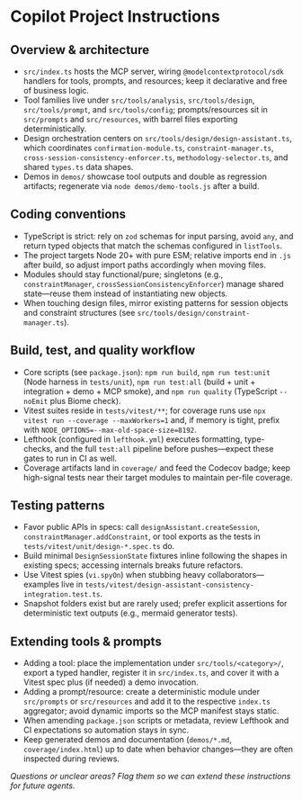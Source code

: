 # Copilot Project Instructions

## Overview & architecture

- `src/index.ts` hosts the MCP server, wiring `@modelcontextprotocol/sdk` handlers for tools, prompts, and resources; keep it declarative and free of business logic.
- Tool families live under `src/tools/analysis`, `src/tools/design`, `src/tools/prompt`, and `src/tools/config`; prompts/resources sit in `src/prompts` and `src/resources`, with barrel files exporting deterministically.
- Design orchestration centers on `src/tools/design/design-assistant.ts`, which coordinates `confirmation-module.ts`, `constraint-manager.ts`, `cross-session-consistency-enforcer.ts`, `methodology-selector.ts`, and shared `types.ts` data shapes.
- Demos in `demos/` showcase tool outputs and double as regression artifacts; regenerate via `node demos/demo-tools.js` after a build.

## Coding conventions

- TypeScript is strict: rely on `zod` schemas for input parsing, avoid `any`, and return typed objects that match the schemas configured in `listTools`.
- The project targets Node 20+ with pure ESM; relative imports end in `.js` after build, so adjust import paths accordingly when moving files.
- Modules should stay functional/pure; singletons (e.g., `constraintManager`, `crossSessionConsistencyEnforcer`) manage shared state—reuse them instead of instantiating new objects.
- When touching design files, mirror existing patterns for session objects and constraint structures (see `src/tools/design/constraint-manager.ts`).

## Build, test, and quality workflow

- Core scripts (see `package.json`): `npm run build`, `npm run test:unit` (Node harness in `tests/unit`), `npm run test:all` (build + unit + integration + demo + MCP smoke), and `npm run quality` (TypeScript `--noEmit` plus Biome check).
- Vitest suites reside in `tests/vitest/**`; for coverage runs use `npx vitest run --coverage --maxWorkers=1` and, if memory is tight, prefix with `NODE_OPTIONS=--max-old-space-size=8192`.
- Lefthook (configured in `lefthook.yml`) executes formatting, type-checks, and the full `test:all` pipeline before pushes—expect these gates to run in CI as well.
- Coverage artifacts land in `coverage/` and feed the Codecov badge; keep high-signal tests near their target modules to maintain per-file coverage.

## Testing patterns

- Favor public APIs in specs: call `designAssistant.createSession`, `constraintManager.addConstraint`, or tool exports as the tests in `tests/vitest/unit/design-*.spec.ts` do.
- Build minimal `DesignSessionState` fixtures inline following the shapes in existing specs; accessing internals breaks future refactors.
- Use Vitest spies (`vi.spyOn`) when stubbing heavy collaborators—examples live in `tests/vitest/design-assistant-consistency-integration.test.ts`.
- Snapshot folders exist but are rarely used; prefer explicit assertions for deterministic text outputs (e.g., mermaid generator tests).

## Extending tools & prompts

- Adding a tool: place the implementation under `src/tools/<category>/`, export a typed handler, register it in `src/index.ts`, and cover it with a Vitest spec plus (if needed) a demo invocation.
- Adding a prompt/resource: create a deterministic module under `src/prompts` or `src/resources` and add it to the respective `index.ts` aggregator; avoid dynamic imports so the MCP manifest stays static.
- When amending `package.json` scripts or metadata, review Lefthook and CI expectations so automation stays in sync.
- Keep generated demos and documentation (`demos/*.md`, `coverage/index.html`) up to date when behavior changes—they are often inspected during reviews.

_Questions or unclear areas? Flag them so we can extend these instructions for future agents._
